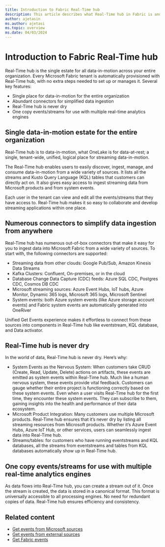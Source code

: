 ```yaml
---
title: Introduction to Fabric Real-Time hub
description: This article describes what Real-Time hub in Fabric is and how it can be used in near-realtime scenarios. 
author: ajetasin
ms.author: ajetasi
ms.topic: overview
ms.date: 04/03/2024
---
```


# Introduction to Fabric Real-Time hub
Real-Time hub is the single estate for all data-in-motion across your entire organization. Every Microsoft Fabric tenant is automatically provisioned with Real-Time hub, with no extra steps needed to set up or manages it. Several key features: 

- Single place for data-in-motion for the entire organization
- Abundant connectors for simplified data ingestion 
- Real-Time hub is never dry 
- One copy events/streams for use with multiple real-time analytics engines 

## Single data-in-motion estate for the entire organization 
Real-Time hub is to data-in-motion, what OneLake is for data-at-rest; a single, tenant-wide, unified, logical place for streaming data-in-motion.   

The Real-Time hub enables users to easily discover, ingest, manage, and consume data-in-motion from a wide variety of sources. It lists all the streams and Kusto Query Language (KQL) tables that customers can directly act on. It also gives easy access to ingest streaming data from Microsoft products and from system events.  

Each user in the tenant can view and edit all the events/streams that they have access to. Real-Time hub makes it so easy to collaborate and develop streaming applications within one place.  

## Numerous connectors to simplify data ingestion from anywhere  
Real-Time hub has numerous out-of-box connectors that make it easy for you to ingest data into Microsoft Fabric from a wide variety of sources. To start with, the following connectors are supported: 

- Streaming data from other clouds: Google Pub/Sub, Amazon Kinesis Data Streams
- Kafka Clusters: Confluent, On-premises, or in the cloud 
- Database Change Data Capture (CDC) feeds: Azure SQL CDC, Postgres CDC, Cosmos DB CDC 
- Microsoft streaming sources: Azure Event Hubs, IoT hubs, Azure Monitor, Dynamic 365 logs, Microsoft 365 logs, Microsoft Sentinel 
- System events: both Azure system events (like Azure storage account events) and Fabric system events are automatically generated into OneRiver 

Unified Get Events experience makes it effortless to connect from these sources into components in Real-Time hub like eventstream, KQL database, and Data activator.  

## Real-Time hub is never dry 
In the world of data, Real-Time hub is never dry. Here’s why: 

- System Events as the Nervous System: When customers take CRUD (Create, Read, Update, Delete) actions on artifacts, these events are emitted as system events within Real-Time hub. Much like a human nervous system, these events provide vital feedback. Customers can gauge whether their entire project is functioning correctly based on these system events. Even when a user visits Real-Time hub for the first time, they encounter these system events. They can subscribe to them, gaining insights into the health and performance of their data ecosystem. 
- Microsoft Product Integration: Many customers use multiple Microsoft products. Real-Time hub ensures that it’s never dry by listing all streaming resources from Microsoft products. Whether it’s Azure Event Hubs, Azure IoT Hub, or other services, users can seamlessly ingest data into Real-Time hub. 
- Streams/tables: for customers who have running eventstreams and KQL databases, all the streams from eventstreams and tables from KQL databases automatically show up in Real-Time hub.  

## One copy events/streams for use with multiple real-time analytics engines 
As data flows into Real-Time hub, you can create a stream out of it. Once the stream is created, the data is stored in a canonical format. This format is universally accessible to all processing engines. No need for redundant copies of data. Real-Time hub ensures efficiency and consistency.

## Related content

- [Get events from Microsoft sources](get-events-microsoft-sources.md)
- [Get events from external sources](get-events-external-sources.md)
- [Get Fabric events](get-fabric-events.md)
